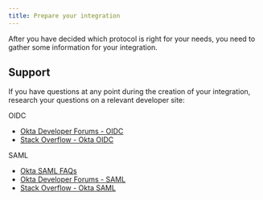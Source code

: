 ```yaml
---
title: Prepare your integration
---
```


After you have decided which protocol is right for your needs, you need to gather some information for your integration.

<StackSelector snippet="prep" />

## Support

If you have questions at any point during the creation of your integration, research your questions on a relevant developer site:

OIDC

* [Okta Developer Forums - OIDC](https://devforum.okta.com/search?q=oidc)
* [Stack Overflow - Okta OIDC](https://stackoverflow.com/search?q=oidc+okta)

SAML

* [Okta SAML FAQs](/docs/concepts/saml/faqs/)
* [Okta Developer Forums - SAML](https://devforum.okta.com/search?q=saml)
* [Stack Overflow - Okta SAML](https://stackoverflow.com/search?q=saml+okta)

<NextSectionLink/>

